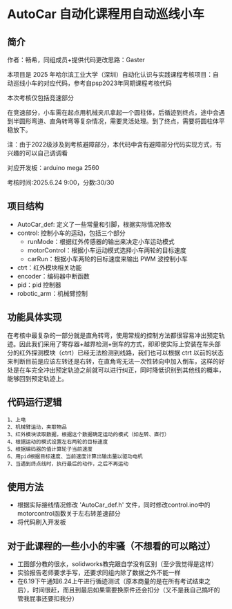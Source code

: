 # AutoCar 自动化课程用自动巡线小车

## 简介

作者：畅希，同组成员+提供代码更改思路：Gaster

本项目是 2025 年哈尔滨工业大学（深圳）自动化认识与实践课程考核项目：自动巡线小车的对应代码，参考自psp2023年同期课程考核代码

本次考核仅包括竞速部分

在竞速部分，小车需在起点用机械夹爪拿起一个圆柱体，后循迹到终点，途中会遇到半圆形弯道、直角转弯等复杂情况，需要灵活处理。到了终点，需要将圆柱体平稳放下。

注：由于2022级涉及到考核避障部分，本代码中含有避障部分代码实现方式，有兴趣的可以自己调调看

对应开发板：arduino mega 2560

考核时间:2025.6.24 9:00，分数:30/30

## 项目结构

- AutoCar_def: 定义了一些常量和引脚，根据实际情况修改
- control: 控制小车的运动，包括三个部分
  - runMode：根据红外传感器的输出来决定小车运动模式
  - motorControl：根据小车运动模式选择小车两轮的目标速度
  - carRun：根据小车两轮的目标速度来输出 PWM 波控制小车
- ctrt：红外模块相关功能
- encoder：编码器中断函数
- pid：pid 控制器
- robotic_arm：机械臂控制

## 功能具体实现

在考核中最复杂的一部分就是直角转弯，使用常规的控制方法都很容易冲出预定轨迹。因此我们采用了寄存器+越界检测+倒车的方式，即即使实际上安装在车头部分的红外探测模块（ctrt）已经无法检测到线路，我们也可以根据 ctrt 以前的状态来判断目前是应该左转还是右转，在直角弯无法一次性转向中加入倒车，这样的好处是在车完全冲出预定轨迹之前就可以进行纠正，同时降低识别到其他线的概率，能够回到预定轨迹上。

## 代码运行逻辑

```
1、上电
2、机械臂运动，夹取物品
3、红外模块读取数据，根据这个数据确定运动的模式（如左转、直行）
4、根据运动的模式设置左右两轮的目标速度
5、根据编码器的值计算轮子当前速度
6、用pid根据目标速度、当前速度计算出输出量以驱动电机
7、当遇到终点线时，执行最后的动作，之后不再运动
```

## 使用方法

- 根据实际接线情况修改 'AutoCar_def.h' 文件，同时修改control.ino中的motorcontrol函数关于左右转差速部分
- 将代码刷入开发板

## 对于此课程的一些小小的牢骚（不想看的可以略过）

- 工图部分教的很水，solidworks教完跟自学没有区别（至少我觉得是这样）
- 实验报告老师要求手写，还要求同组内除了数据之外不能一样
- 在6.19下午通知6.24上午进行循迹测试（原本商量的是在所有考试结束之后），时间很赶，而且到最后如果需要换原件还会扣分（又不是我自己搞坏的管我屁事还要扣我分）
